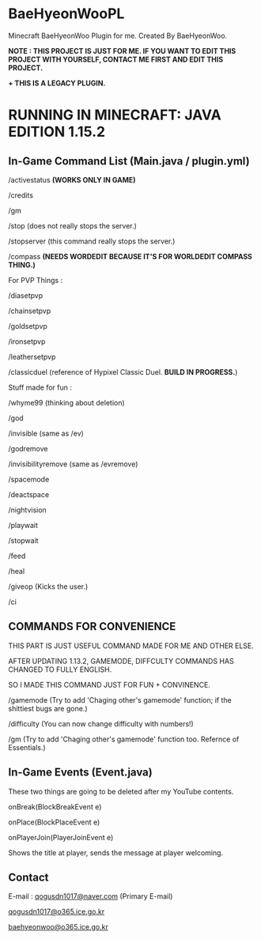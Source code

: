 # BaeHyeonWooPL
Minecraft BaeHyeonWoo Plugin for me. Created By BaeHyeonWoo.

**NOTE : THIS PROJECT IS JUST FOR ME. IF YOU WANT TO EDIT THIS PROJECT WITH YOURSELF, CONTACT ME FIRST AND EDIT THIS PROJECT.**

**+ THIS IS A LEGACY PLUGIN.**

# RUNNING IN MINECRAFT: JAVA EDITION 1.15.2

## In-Game Command List (Main.java / plugin.yml)
/activestatus **(WORKS ONLY IN GAME)**

/credits

/gm

/stop (does not really stops the server.)

/stopserver (this command really stops the server.)

/compass **(NEEDS WORDEDIT BECAUSE IT'S FOR WORLDEDIT COMPASS THING.)**

For PVP Things :

/diasetpvp

/chainsetpvp

/goldsetpvp

/ironsetpvp

/leathersetpvp

/classicduel (reference of Hypixel Classic Duel. **BUILD IN PROGRESS.**)

Stuff made for fun :

/whyme99 (thinking about deletion)

/god

/invisible (same as /ev)

/godremove

/invisibilityremove (same as /evremove)

/spacemode

/deactspace

/nightvision

/playwait

/stopwait

/feed

/heal

/giveop (Kicks the user.)

/ci


## COMMANDS FOR CONVENIENCE
THIS PART IS JUST USEFUL COMMAND MADE FOR ME AND OTHER ELSE.

AFTER UPDATING 1.13.2, GAMEMODE, DIFFCULTY COMMANDS HAS CHANGED TO FULLY ENGLISH.

SO I MADE THIS COMMAND JUST FOR FUN + CONVINENCE.


/gamemode (Try to add 'Chaging other's gamemode' function; if the shittiest bugs are gone.)

/difficulty (You can now change difficulty with numbers!)

/gm (Try to add 'Chaging other's gamemode' function too. Refernce of Essentials.)

## In-Game Events (Event.java)

These two things are going to be deleted after my YouTube contents.

onBreak(BlockBreakEvent e)

onPlace(BlockPlaceEvent e)

onPlayerJoin(PlayerJoinEvent e)

Shows the title at player, sends the message at player welcoming.


## Contact

E-mail : qogusdn1017@naver.com (Primary E-mail)

qogusdn1017@o365.ice.go.kr

baehyeonwoo@o365.ice.go.kr
